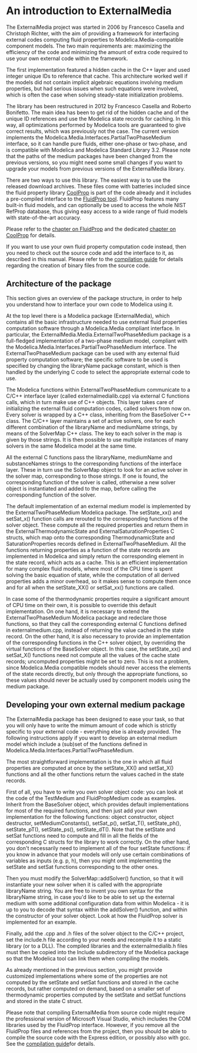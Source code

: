 # An introduction to ExternalMedia

The ExternalMedia project was started in 2006 by Francesco Casella and 
Christoph Richter, with the aim of providing a framework for interfacing
external codes computing fluid properties to Modelica.Media-compatible
component models. The two main requirements are: maximizing the efficiency
of the code and minimizing the amount of extra code required to use your
own external code within the framework.

The first implementation featured a hidden cache in the C++ layer and used
integer unique IDs to reference that cache. This architecture worked well
if the models did not contain implicit algebraic equations involving medium
properties, but had serious issues when such equations were involved, which
is often the case when solving steady-state initialization problems.

The library has been restructured in 2012 by Francesco Casella and Roberto
Bonifetto. The main idea has been to get rid of the hidden cache and of the
unique ID references and use the Modelica state records for caching. In this
way, all optimizations performed by Modelica tools are guaranteed to give
correct results, which was previously not the case. The current
version implements the Modelica.Media.Interfaces.PartialTwoPhaseMedium
interface, so it can handle pure fluids, either one-phase or two-phase,
and is compatible with Modelica and Modelica Standard Library 3.2. Please note
that the paths of the medium packages have been changed from the previous
versions, so you might need some small changes if you want to upgrade your
models from previous versions of the ExternalMedia library.

There are two ways to use this library. The easiest way is to use the
released download archives. These files come with batteries included since
the fluid property library [CoolProp](http://www.coolprop.org) is part of the
code already and it includes a pre-compiled interface to the
[FluidProp tool](http://www.fluidprop.com). FluidProp features
many built-in fluid models, and can optionally be used to access the whole
NIST RefProp database, thus giving easy access to a wide range of fluid models
with state-of-the-art accuracy.

Please refer to the [chapter on FluidProp](README_fluidprop.md) and the
dedicated [chapter on CoolProp](README_coolprop.md) for details.

If you want to use your own fluid property
computation code instead, then you need to check out the source code and
add the interface to it, as described in this manual. Please refer to the
[compilation guide](README_compilation.md) for details regarding the creation
of binary files from the source code.

## Architecture of the package

This section gives an overview of the package structure, in order to help
you understand how to interface your own code to Modelica using it.

At the top level there is a Modelica package (ExternalMedia), which
contains all the basic infrastructure needed to use external fluid
properties computation software through a Modelica.Media compliant
interface. In particular, the
ExternalMedia.Media.ExternalTwoPhaseMedium package is a full-fledged
implementation of a two-phase medium model, compliant with the
Modelica.Media.Interfaces.PartialTwoPhaseMedium interface. The
ExternalTwoPhaseMedium package can be used with any external fluid
property computation software; the specific software to be used is
specified by changing the libraryName package constant, which is then
handled by the underlying C code to select the appropriate external
code to use.

The Modelica functions within ExternalTwoPhaseMedium communicate to a
C/C++ interface layer (called externalmedialib.cpp) via external C functions
calls, which in turn make use of C++ objects. This layer takes care of
initializing the external fluid computation codes, called solvers from now on.
Every solver is wrapped by a C++ class, inheriting from the BaseSolver C++
class. The C/C++ layer maintains a set of active solvers, one for each
different combination of the libraryName and mediumName strings, by means of
the SolverMap C++ class. The key to each solver in the map is given by those
strings. It is then possible to use multiple instances of many solvers in the
same Modelica model at the same time.

All the external C functions pass the libraryName, mediumName and substanceNames
strings to the corresponding functions of the interface layer. These in turn
use the SolverMap object to look for an active solver in the solver map,
corresponding to those strings. If one is found, the corresponding function
of the solver is called, otherwise a new solver object is instantiated and
added to the map, before calling the corresponding function of the solver.

The default implementation of an external medium model is implemented by the
ExternalTwoPhaseMedium Modelica package. The setState_xx() and setSat_x()
function calls are rerouted to the corresponding functions of the solver
object. These compute all the required properties and return them in the
ExternalThermodynamicState and  ExternalSaturationProperties C structs, which
map onto the corresponding ThermodynamicState and SaturationProperties
records defined in ExternalTwoPhaseMedium. All the functions returning
properties as a function of the state records are implemented in Modelica and
simply return the corresponding element in the state record, which acts as
a cache. This is an efficient implementation for many complex fluid models, 
where most of the CPU time is spent solving the basic equation of state, while
the computation of all derived properties adds a minor overhead, so it makes
sense to compute them once and for all when the setState_XX() or setSat_xx()
functions are called. 

In case some of the thermodynamic properties require a significant amount of
CPU time on their own, it is possible to override this default implementation.
On one hand, it is necessary to extend the ExternalTwoPhaseMedium Modelica
package and redeclare those functions, so that they call the corresponding
external C functions defined in externalmedium.cpp, instead of returning the
value cached in the state record. On the other hand, it
is also necessary to provide an implementation of the corresponding functions
in the C++ solver object, by overriding the virtual functions of the
BaseSolver object. In this case, the setState_xx() and setSat_X() functions
need not compute all the values of the cache state records; uncomputed
properties might be set to zero. This is not a problem, since Modelica.Media
compatible models should never access the elements of the state records
directly, but only through the appropriate functions, so these values should
never be actually used by component models using the medium package.

## Developing your own external medium package

The ExternalMedia package has been designed to ease your task, so that
you will only have to write the mimum amount of code which is strictly
specific to your external code - everything else is already provided.
The following instructions apply if you want to develop an external
medium model which include a (sub)set of the functions defined in
Modelica.Media.Interfaces.PartialTwoPhaseMedium.

The most straightforward implementation is the one in which all fluid
properties are computed at once by the setState_XX() and setSat_X() functions
and all the other functions return the values cached in the state records.

First of all, you have to write you own solver object code: you can
look at the code of the TestMedium and FluidPropMedium code as
examples. Inherit from the BaseSolver object, which provides default
implementations for most of the required functions, and then just add
your own implementation for the following functions: object
constructor, object destructor, setMediumConstants(), setSat_p(),
setSat_T(), setState_ph(), setState_pT(), setState_ps(), setState_dT().
Note that the setState and setSat functions need to compute and fill in all
the fields of the corresponding C structs for the library to work correctly.
On the other hand, you don't necessarily need to implement all of the four
setState functions: if you know in advance that your models will only
use certain combinations of variables as inputs (e.g. p, h), then
you might omit implementing the setState and setSat functions corresponding
to the other ones.

Then you must modify the SolverMap::addSolver() function, so that it
will instantiate your new solver when it is called with the appropriate
libraryName string. You are free to invent you own syntax for the
libraryName string, in case you'd like to be able to set up the
external medium with some additional configuration data from within
Modelica - it is up to you to decode that syntax within the addSolver()
function, and within the constructor of your solver object. Look at how the
FluidProp solver is implemented for an example.

Finally, add the .cpp and .h files of the solver object to the C/C++ project,
set the include.h file according to your needs and recompile it to a
static library (or to a DLL). The compiled libraries and the externalmedialib.h
files must then be copied into the Include subdirectory of the Modelica package
so that the Modelica tool can link them when compiling the models.

As already mentioned in the previous section, you might provide customized
implementations where some of the properties are not computed by the setState
and setSat functions and stored in the cache records, but rather computed
on demand, based on a smaller set of thermodynamic properties computed by the
setState and setSat functions and stored in the state C struct.

Please note that compiling ExternalMedia from source code might require
the professional version of Microsoft Visual Studio, which includes the
COM libraries used by the FluidProp interface. However, if you remove
all the FluidProp files and references from the project, then you should be
able to compile the source code with the Express edition, or possibly also
with gcc. See the [compilation guide](README_compilation.md)for details.
